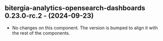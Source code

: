   ## bitergia-analytics-opensearch-dashboards 0.23.0-rc.2 - (2024-09-23)
  
  * No changes on this component. The version is bumped to align it
    with the rest of the components.
